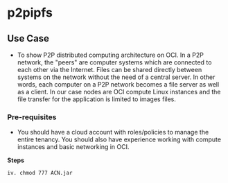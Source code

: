 # p2pipfs


## Use Case
- To show P2P distributed computing architecture on OCI. In a P2P network, the "peers" are computer systems which are connected to each other via the Internet. Files can be shared directly between systems on the network without the need of a central server. In other words, each computer on a P2P network becomes a file server as well as a client. In our case nodes are OCI compute Linux instances and the file transfer for the application is limited to images files.

### Pre-requisites
- You should have a cloud account with roles/policies to manage the entire tenancy. You should also have experience working with compute instances and basic networking in OCI.

**Steps**


``` iv.	chmod 777 ACN.jar ```
